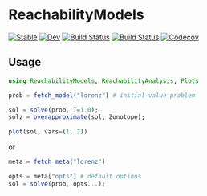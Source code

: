 # ReachabilityModels

[![Stable](https://img.shields.io/badge/docs-stable-blue.svg)](https://mforets.github.io/ReachabilityModels.jl/stable)
[![Dev](https://img.shields.io/badge/docs-dev-blue.svg)](https://mforets.github.io/ReachabilityModels.jl/dev)
[![Build Status](https://travis-ci.com/mforets/ReachabilityModels.jl.svg?branch=master)](https://travis-ci.com/mforets/ReachabilityModels.jl)
[![Build Status](https://ci.appveyor.com/api/projects/status/github/mforets/ReachabilityModels.jl?svg=true)](https://ci.appveyor.com/project/mforets/ReachabilityModels-jl)
[![Codecov](https://codecov.io/gh/mforets/ReachabilityModels.jl/branch/master/graph/badge.svg)](https://codecov.io/gh/mforets/ReachabilityModels.jl)



## Usage

```julia
using ReachabilityModels, ReachabilityAnalysis, Plots

prob = fetch_model("lorenz") # initial-value problem

sol = solve(prob, T=1.0);
solz = overapproximate(sol, Zonotope);

plot(sol, vars=(1, 2))
```

or


```julia
meta = fetch_meta("lorenz")

opts = meta["opts"] # default options
sol = solve(prob, opts...);
```
